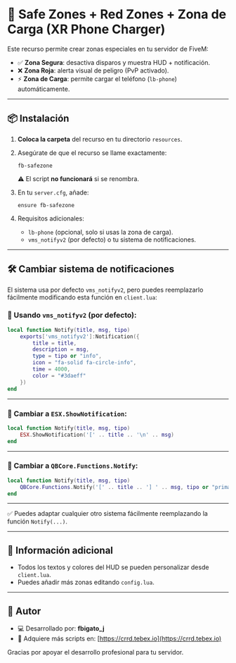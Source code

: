 # 🔐 Safe Zones + Red Zones + Zona de Carga (XR Phone Charger)

Este recurso permite crear zonas especiales en tu servidor de FiveM:

- ✅ **Zona Segura**: desactiva disparos y muestra HUD + notificación.
- ❌ **Zona Roja**: alerta visual de peligro (PvP activado).
- ⚡ **Zona de Carga**: permite cargar el teléfono (`lb-phone`) automáticamente.

---

## 📦 Instalación

1. **Coloca la carpeta** del recurso en tu directorio `resources`.

2. Asegúrate de que el recurso se llame exactamente:
   ```
   fb-safezone
   ```
   ⚠️ El script **no funcionará** si se renombra.

3. En tu `server.cfg`, añade:
   ```
   ensure fb-safezone
   ```

4. Requisitos adicionales:
   - `lb-phone` (opcional, solo si usas la zona de carga).
   - `vms_notifyv2` (por defecto) o tu sistema de notificaciones.

---

## 🛠️ Cambiar sistema de notificaciones

El sistema usa por defecto `vms_notifyv2`, pero puedes reemplazarlo fácilmente modificando esta función en `client.lua`:

### 🔁 Usando `vms_notifyv2` (por defecto):
```lua
local function Notify(title, msg, tipo)
    exports['vms_notifyv2']:Notification({
        title = title,
        description = msg,
        type = tipo or "info",
        icon = "fa-solid fa-circle-info",
        time = 4000,
        color = "#3daeff"
    })
end
```

---

### 🔁 Cambiar a `ESX.ShowNotification`:
```lua
local function Notify(title, msg, tipo)
    ESX.ShowNotification('[' .. title .. '\n' .. msg)
end
```

---

### 🔁 Cambiar a `QBCore.Functions.Notify`:
```lua
local function Notify(title, msg, tipo)
    QBCore.Functions.Notify('[' .. title .. '] ' .. msg, tipo or "primary")
end
```

---

✅ Puedes adaptar cualquier otro sistema fácilmente reemplazando la función `Notify(...)`.

---

## 🧠 Información adicional

- Todos los textos y colores del HUD se pueden personalizar desde `client.lua`.
- Puedes añadir más zonas editando `config.lua`.

---

## 👤 Autor

- 💻 Desarrollado por: **fbigato_j**
- 🛒 Adquiere más scripts en: [https://crrd.tebex.io](https://crrd.tebex.io)

Gracias por apoyar el desarrollo profesional para tu servidor.

